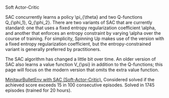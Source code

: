 

<!--
 * @version:
 * @Author:  StevenJokess https://github.com/StevenJokess
 * @Date: 2020-11-12 23:08:08
 * @LastEditors:  StevenJokess https://github.com/StevenJokess
 * @LastEditTime: 2020-12-08 16:57:39
 * @Description:
 * @TODO::
 * @Reference:https://spinningup.openai.com/en/latest/algorithms/sac.html
-->

Soft Actor-Critic

SAC concurrently learns a policy \pi_{\theta} and two Q-functions Q_{\phi_1}, Q_{\phi_2}. There are two variants of SAC that are currently standard: one that uses a fixed entropy regularization coefficient \alpha, and another that enforces an entropy constraint by varying \alpha over the course of training. For simplicity, Spinning Up makes use of the version with a fixed entropy regularization coefficient, but the entropy-constrained variant is generally preferred by practitioners.


The SAC algorithm has changed a little bit over time. An older version of SAC also learns a value function V_{\psi} in addition to the Q-functions; this page will focus on the modern version that omits the extra value function.


[MinitaurBulletEnv with SAC (Soft-Actor-Critic).](https://www.youtube.com/watch?v=uEAqyEwvi54)
Considered solved if the achieved score exceeds 15 in 100 consecutive episodes. Solved in 1745 episodes (trained for 20 hours).
